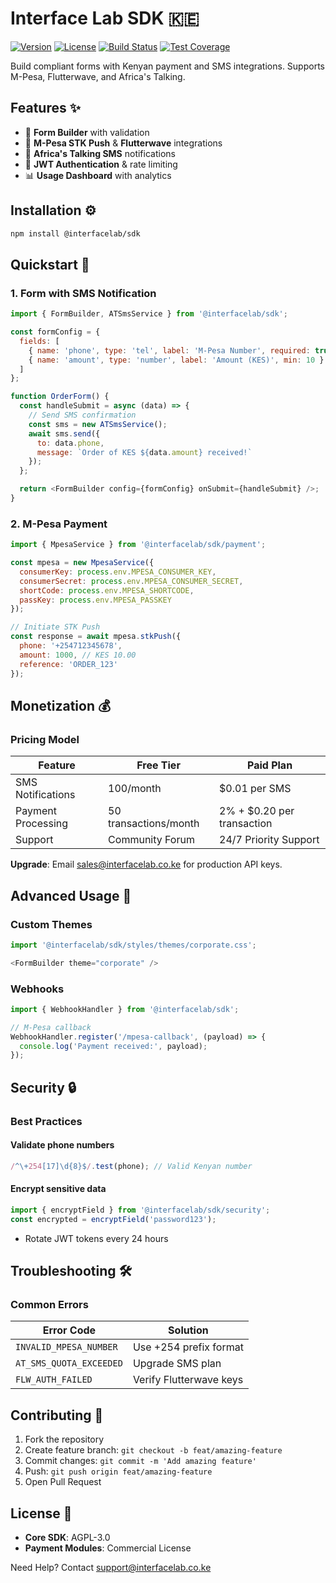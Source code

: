 # Interface Lab SDK 🇰🇪

[![Version](https://img.shields.io/npm/v/@interfacelab/sdk)](https://npmjs.com/package/@interfacelab/sdk)
[![License](https://img.shields.io/badge/License-AGPL%203.0%20%26%20Commercial-blue)](LICENSE)
[![Build Status](https://img.shields.io/github/actions/workflow/status/interfacelab/sdk/ci.yml)](https://github.com/interfacelab/sdk/actions)
[![Test Coverage](https://img.shields.io/codecov/c/github/interfacelab/sdk)](https://codecov.io/gh/interfacelab/sdk)

Build compliant forms with Kenyan payment and SMS integrations. Supports M-Pesa, Flutterwave, and Africa's Talking.

## Features ✨

* 📝 **Form Builder** with validation
* 📱 **M-Pesa STK Push** & **Flutterwave** integrations
* 📨 **Africa's Talking SMS** notifications
* 🔐 **JWT Authentication** & rate limiting
* 📊 **Usage Dashboard** with analytics

## Installation ⚙️

```bash
npm install @interfacelab/sdk
```

## Quickstart 🚀

### 1. Form with SMS Notification

```javascript
import { FormBuilder, ATSmsService } from '@interfacelab/sdk';

const formConfig = {
  fields: [
    { name: 'phone', type: 'tel', label: 'M-Pesa Number', required: true },
    { name: 'amount', type: 'number', label: 'Amount (KES)', min: 10 }
  ]
};

function OrderForm() {
  const handleSubmit = async (data) => {
    // Send SMS confirmation
    const sms = new ATSmsService();
    await sms.send({
      to: data.phone,
      message: `Order of KES ${data.amount} received!`
    });
  };

  return <FormBuilder config={formConfig} onSubmit={handleSubmit} />;
}
```

### 2. M-Pesa Payment

```javascript
import { MpesaService } from '@interfacelab/sdk/payment';

const mpesa = new MpesaService({
  consumerKey: process.env.MPESA_CONSUMER_KEY,
  consumerSecret: process.env.MPESA_CONSUMER_SECRET,
  shortCode: process.env.MPESA_SHORTCODE,
  passKey: process.env.MPESA_PASSKEY
});

// Initiate STK Push
const response = await mpesa.stkPush({
  phone: '+254712345678',
  amount: 1000, // KES 10.00
  reference: 'ORDER_123'
});
```

## Monetization 💰

### Pricing Model

| Feature            | Free Tier             | Paid Plan                   |
| ------------------ | --------------------- | --------------------------- |
| SMS Notifications  | 100/month             | \$0.01 per SMS              |
| Payment Processing | 50 transactions/month | 2% + \$0.20 per transaction |
| Support            | Community Forum       | 24/7 Priority Support       |

**Upgrade**: Email [sales@interfacelab.co.ke](mailto:sales@interfacelab.co.ke) for production API keys.

## Advanced Usage 🧠

### Custom Themes

```javascript
import '@interfacelab/sdk/styles/themes/corporate.css';

<FormBuilder theme="corporate" />
```

### Webhooks

```javascript
import { WebhookHandler } from '@interfacelab/sdk';

// M-Pesa callback
WebhookHandler.register('/mpesa-callback', (payload) => {
  console.log('Payment received:', payload);
});
```

## Security 🔒

### Best Practices

#### Validate phone numbers

```javascript
/^\+254[17]\d{8}$/.test(phone); // Valid Kenyan number
```

#### Encrypt sensitive data

```javascript
import { encryptField } from '@interfacelab/sdk/security';
const encrypted = encryptField('password123');
```

* Rotate JWT tokens every 24 hours

## Troubleshooting 🛠️

### Common Errors

| Error Code              | Solution                |
| ----------------------- | ----------------------- |
| `INVALID_MPESA_NUMBER`  | Use +254 prefix format  |
| `AT_SMS_QUOTA_EXCEEDED` | Upgrade SMS plan        |
| `FLW_AUTH_FAILED`       | Verify Flutterwave keys |

## Contributing 🤝

1. Fork the repository
2. Create feature branch: `git checkout -b feat/amazing-feature`
3. Commit changes: `git commit -m 'Add amazing feature'`
4. Push: `git push origin feat/amazing-feature`
5. Open Pull Request

## License 📄

* **Core SDK**: AGPL-3.0
* **Payment Modules**: Commercial License

Need Help? Contact [support@interfacelab.co.ke](mailto:support@interfacelab.co.ke)
<!-- **Developer Docs**: [https://developer.interfacelab.co.ke](https://developer.interfacelab.co.ke) -->
